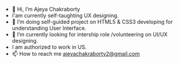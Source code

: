 - 👋 Hi, I’m Ajeya Chakraborty
- I'am currently self-taughting UX designing.
- 👀 I’m doing self-guided project on HTML5 & CSS3 developing for understanding User Interface.
- 🌱 I’m currently looking for intership role /volunteering on UI/UX designing.
- I am authorized to work in US.
- 📫 How to reach me ajeyachakraborty2@gmail.com

<!---
ajeyamajumder/ajeyamajumder is a ✨ special ✨ repository because its `README.md` (this file) appears on your GitHub profile.
You can click the Preview link to take a look at your changes.
--->
